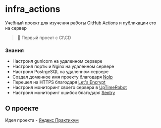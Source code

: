 # infra_actions
Учебный проект для изучения работы GitHub Actions и публикации его на сервер

>🎉 Первый проект с CI\CD

### Знания
- Настроил gunicorn на удаленном сервере
- Настроил порты и Nginx на удаленном сервере
- Настроил PostrgeSQL на удаленном сервере
- Создал доменное имя проекту благодаря [NoIp](http://www.noip.com/)
- Перешел на HTTPS благодаря [Let's Encrypt](https://letsencrypt.org/)
- Настроил мониторинг своего сервера в [UpTimeRobot](https://uptimerobot.com/)
- Настроил мониторинг ошибок благодаря [Sentry](https://sentry.io/)

## О проекте  
Идея проекта - [Яндекс Практикум](https://practicum.yandex.ru/)
